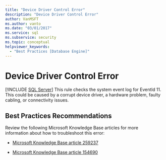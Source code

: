 ```yaml
---
title: "Device Driver Control Error"
description: "Device Driver Control Error"
author: VanMSFT
ms.author: vanto
ms.date: "03/01/2017"
ms.service: sql
ms.subservice: security
ms.topic: conceptual
helpviewer_keywords:
  - "Best Practices [Database Engine]"
---
```

# Device Driver Control Error
 [!INCLUDE [SQL Server](../../includes/applies-to-version/sqlserver.md)]
  This rule checks the system event log for EventId 11. This could be caused by a corrupt device driver, a hardware problem, faulty cabling, or connectivity issues.  
  
## Best Practices Recommendations  
 Review the following Microsoft Knowledge Base articles for more information about how to troubleshoot this error:  
  
-   [Microsoft Knowledge Base article 259237](https://www.betaarchive.com/wiki/index.php?title=Microsoft_KB_Archive/259237)  
  
-   [Microsoft Knowledge Base article 154690](https://www.betaarchive.com/wiki/index.php?title=Microsoft_KB_Archive/154690)  
  
  
